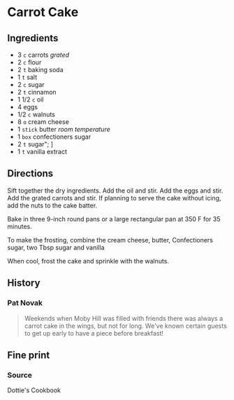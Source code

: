 Carrot Cake
==

Ingredients
--

* 3 `c` carrots *grated*
* 2 `c` flour
* 2 `t` baking soda
* 1 `t` salt
* 2 `c` sugar
* 2 `t` cinnamon
* 1 1/2 `c` oil
* 4 eggs
* 1/2 `c` walnuts
* 8 `o` cream cheese
* 1 `stick` butter *room temperature*
* 1 `box` confectioners sugar
* 2 `t` sugar"; ]
* 1 `t` vanilla extract

Directions
--

Sift together the dry ingredients. Add the oil and stir. Add the eggs and stir. Add the
grated carrots and stir. If planning to serve the cake without icing, add the nuts to
the cake batter.

Bake in three 9-inch round pans or a large rectangular pan at 350 F for 35 minutes.

To make the frosting, combine the cream cheese, butter, Confectioners sugar, two
Tbsp sugar and vanilla

When cool, frost the cake and sprinkle with the walnuts.

History
--

### Pat Novak

> Weekends when Moby Hill was filled with friends there was always a carrot cake in the
wings, but not for long. We've known certain guests to get up early to have a piece before breakfast!

Fine print
--

### Source

Dottie's Cookbook

